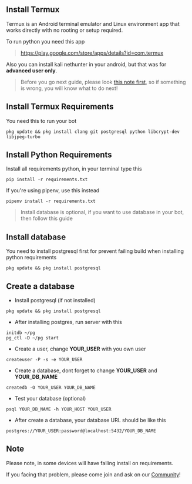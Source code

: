 ## Install Termux
Termux is an Android terminal emulator and Linux environment app that works directly with no rooting or setup required.

To run python you need this app
> https://play.google.com/store/apps/details?id=com.termux

Also you can install kali nethunter in your android, but that was for **advanced user only**.

> Before you go next guide, please look [this note first](https://github.com/AyraHikari/Nana-TgBot/wiki/Install-on-Android#note), so if something is wrong, you will know what to do next!

## Install Termux Requirements
You need this to run your bot
```
pkg update && pkg install clang git postgresql python libcrypt-dev libjpeg-turbo
```

## Install Python Requirements
Install all requirements python, in your terminal type this
```
pip install -r requirements.txt
```

If you're using pipenv, use this instead
```
pipenv install -r requirements.txt
```

> Install database is optional, if you want to use database in your bot, then follow this guide

## Install database
You need to install postgresql first for prevent failing build when installing python requirements
```
pkg update && pkg install postgresql
```

## Create a database
- Install postgresql (if not installed)
```
pkg update && pkg install postgresql
```

- After installing postgres, run server with this
```
initdb ~/pg
pg_ctl -D ~/pg start
```

- Create a user, change **YOUR_USER** with you own user
```
createuser -P -s -e YOUR_USER
```

- Create a database, dont forget to change **YOUR_USER** and **YOUR_DB_NAME**
```
createdb -O YOUR_USER YOUR_DB_NAME
```

- Test your database (optional)
```
psql YOUR_DB_NAME -h YOUR_HOST YOUR_USER
```

- After create a database, your database URL should be like this
```
postgres://YOUR_USER:password@localhost:5432/YOUR_DB_NAME
```

## Note

Please note, in some devices will have failing install on requirements.

If you facing that problem, please come join and ask on our [Community](https://t.me/AyraSupport)!